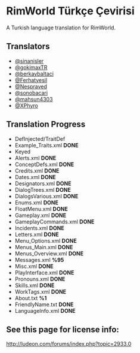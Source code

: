 # RimWorld Türkçe Çevirisi
A Turkish language translation for RimWorld.




## Translators
* [@sinanisler](https://github.com/sinanisler)
* [@gokimaxTR](https://github.com/gokimaxTR)
* [@berkaybaltaci](https://github.com/berkaybaltaci)
* [@Ferhatyesil](https://github.com/Ferhatyesil)
* [@Nespraved](https://github.com/Nespraved)
* [@sonobacari](https://github.com/sonobacari)
* [@mahsun4303](https://github.com/mahsun4303)
* [@XPhyro](https://github.com/XPhyro)

## Translation Progress
* DefInjected/TraitDef
 * Example_Traits.xml **DONE**
* Keyed
 * Alerts.xml **DONE**
 * ConceptDefs.xml **DONE**
 * Credits.xml  **DONE**
 * Dates.xml **DONE**
 * Designators.xml **DONE**
 * DialogTrees.xml **DONE**
 * DialogsVarious.xml **DONE**
 * Enums.xml **DONE**
 * FloatMenu.xml **DONE**
 * Gameplay.xml **DONE**
 * GameplayCommands.xml **DONE**
 * Incidents.xml **DONE**
 * Letters.xml **DONE**
 * Menu_Options.xml **DONE**
 * Menus_Main.xml  **DONE**
 * Menus_Overview.xml **DONE**
 * Messages.xml **%95**
 * Misc.xml **DONE**
 * PlayInterface.xml **DONE**
 * Pronouns.xml **DONE**
 * Skills.xml **DONE**
 * WorkTags.xml **DONE**
* About.txt **%1**
* FriendlyName.txt **DONE**
* LanguageInfo.xml **DONE**





## See this page for license info:
http://ludeon.com/forums/index.php?topic=2933.0
